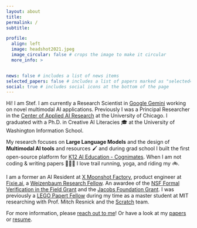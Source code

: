 ```yaml
---
layout: about
title:
permalink: /
subtitle:

profile:
  align: left
  image: headshot2021.jpeg
  image_circular: false # crops the image to make it circular
  more_info: >


news: false # includes a list of news items
selected_papers: false # includes a list of papers marked as "selected={true}"
social: true # includes social icons at the bottom of the page
---
```


Hi! I am Stef. I am currently a Research Scientist in [Google Gemini](https://gemini.google.com/) working on novel multimodal AI applications. Previously I was a Principal Researcher in the [Center of Applied AI Research](https://www.chicagobooth.edu/research/center-for-applied-artificial-intelligence) at the University of Chicago. I graduated with a Ph.D. in Creative AI Literacies 🎓 at the University of Washington Information School.

My research focuses on __Large Language Models__ and the design of __Multimodal AI tools__ and resources 🖌️ and during grad school I built the first open-source platform for [K12 AI Education - Cognimates](cognimates.me). When I am not coding & writing papers 👩🏽‍💻 I love trail running, yoga, and riding my 🚲.

I am a former an AI Resident at [X Moonshot Factory](https://x.company/), product engineer at [Fixie.ai](fixie.ai), a [Weizenbaum Research Fellow](https://www.weizenbaum-institut.de/portrait/p/stefania-druga/). An awardee of the [NSF Formal Verification in the Field Grant](https://www.nsf.gov/awardsearch/showAward?AWD_ID=2122950&HistoricalAwards=false) and the [Jacobs Foundation Grant](https://ischool.uw.edu/news/2020/01/researchers-win-fellowship-study-new-frontier-tech-education). I was previously a [LEGO Papert Fellow](https://www.media.mit.edu/posts/meet-the-2017-lego-papert-fellows/) during my time as a master student at MIT researching with Prof. Mitch Resnick and the [Scratch](https://scratch.mit.edu/) team.

For more information, please [reach out to me](mailto:stefania@hackidemia.com)! Or have a look at my [papers](https://stefania11.github.io/publications/) or [resume](https://stefania11.github.io/resume/).
